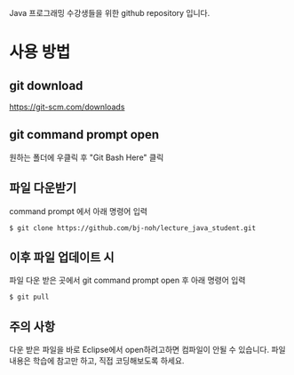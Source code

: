 Java 프로그래밍 수강생들을 위한 github repository 입니다.

# 사용 방법

## git download
https://git-scm.com/downloads

## git command prompt open
원하는 폴더에 우클릭 후 "Git Bash Here" 클릭

## 파일 다운받기
command prompt 에서 아래 명령어 입력  
```
$ git clone https://github.com/bj-noh/lecture_java_student.git
```

## 이후 파일 업데이트 시
파일 다운 받은 곳에서 git command prompt open 후 아래 명령어 입력
```
$ git pull
```

## 주의 사항
다운 받은 파일을 바로 Eclipse에서 open하려고하면 컴파일이 안될 수 있습니다. 
파일 내용은 학습에 참고만 하고, 직접 코딩해보도록 하세요.

